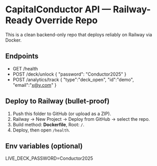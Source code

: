 # CapitalConductor API — Railway-Ready Override Repo

This is a clean backend-only repo that deploys reliably on Railway via Docker.

## Endpoints
- GET /health
- POST /deck/unlock   { "password": "Conductor2025" }
- POST /analytics/track   { "type":"deck_open", "id":"demo", "email":"x@y.com" }

## Deploy to Railway (bullet-proof)
1) Push this folder to GitHub (or upload as a ZIP).
2) Railway → New Project → Deploy from GitHub → select the repo.
3) Build method: **Dockerfile**, Root: `/`.
4) Deploy, then open `/health`.

## Env variables (optional)
LIVE_DECK_PASSWORD=Conductor2025

